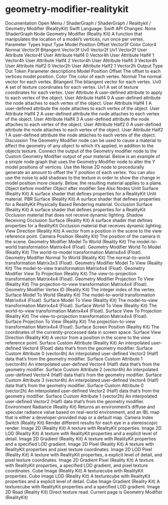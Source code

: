 # geometry-modifier-realitykit
 Documentation 
 Open Menu 
/
 ShaderGraph 
/
ShaderGraph
/
 Realitykit 
/
 Geometry Modifier (RealityKit) 
Swift
Language: 
Swift
 API Changes: 
None
ShaderGraph Node
Geometry Modifier (Reality
Kit)
A function that manipulates the location of a model’s vertices, run once per vertex.
Parameter Types
Input
Type
Model Position Offset
Vector3f
Color
Color4
Normal
Vector3f
Bitangent
Vector3f
Uv0
Vector2f
Uv1
Vector2f
User Attribute
Vector4f
User Attribute Half4 0
Vector4h
User Attribute Half4 1
Vector4h
User Attribute Half4 2
Vector4h
User Attribute Half4 3
Vector4h
User Attribute Half2 0
Vector2h
User Attribute Half2 1
Vector2h
Output
Type
Out
Token
Parameter descriptions
Model Position Offset
The offset to each vertices model position.
Color
The color of each vertex.
Normal
The normal vector for each vertex.
Bitangent
The bitangent vector for each vertex.
Uv0
A set of texture coordinates for each vertex.
Uv1
A set of texture coordinates for each vertex.
User Attribute
A user-defined attribute to apply to each vertex of the object.
User Attribute Half4 0
A user-defined attribute the node attaches to each vertex of the object.
User Attribute Half4 1
A user-defined attribute the node attaches to each vertex of the object.
User Attribute Half4 2
A user-defined attribute the node attaches to each vertex of the object.
User Attribute Half4 3
A user-defined attribute the node attaches to each vertex of the object.
User Attribute Half2 0
A user-defined attribute the node attaches to each vertex of the object.
User Attribute Half2 1
A user-defined attribute the node attaches to each vertex of the object.
Discussion
The Geometry Modifier node can be used to cause a material to affect the geometry of any object to which it’s applied, in addition to the objects texture. Connect the output of the Geometry modifier node to the 
Custom Geometry Modifier
 output of your material. Below is an example of a simple node graph that uses the Geometry Modifier node to alter the 
Y
 model positions of vertices.
Use the Noise 2D node to procedurally generate an amount to offset the 
Y
 position of each vertex. You can also use the noise to add shadows to the texture in order to show the change in model position more clearly. Below, the resulting material applies to a plane.
Object before modifier
Object after modifier
See Also
Nodes
Unlit Surface (Reality
Kit)
A surface shader that defines properties for a RealityKit Unlit material.
PBR Surface (Reality
Kit)
A surface shader that defines properties for a RealityKit Physically Based Rendering material.
Occlusion Surface (Reality
Kit)
A surface shader that defines properties for a RealityKit Occlusion material that does not receive dynamic lighting.
Shadow Receiving Occlusion Surface (Reality
Kit)
A surface shader that defines properties for a RealityKit Occlusion material that receives dynamic lighting.
View Direction (Reality
Kit)
A vector from a position in the scene to the view reference point.
Camera Position (Reality
Kit)
The position of the camera in the scene.
Geometry Modifier Model To World (Reality
Kit)
The model-to-world transformation Matrix4x4 (Float).
Geometry Modifier World To Model (Reality
Kit)
The world-to-model transformation Matrix4x4 (Float).
Geometry Modifier Normal To World (Reality
Kit)
The normal-to-world transformation Matrix3x3 (Float).
Geometry Modifier Model To View (Reality
Kit)
The model-to-view transformation Matrix4x4 (Float).
Geometry Modifier View To Projection (Reality
Kit)
The view-to-projection transformation Matrix4x4 (Float).
Geometry Modifier Projection To View (Reality
Kit)
The projection-to-view transformation Matrix4x4 (Float).
Geometry Modifier Vertex ID (Reality
Kit)
The integer index of the vertex.
Surface Model To World (Reality
Kit)
The model-to-world transformation Matrix4x4 (Float).
Surface Model To View (Reality
Kit)
The model-to-view transformation Matrix4x4 (Float).
Surface World To View (Reality
Kit)
The world-to-view transformation Matrix4x4 (Float).
Surface View To Projection (Reality
Kit)
The view-to-projection transformation Matrix4x4 (Float).
Surface Projection To View (Reality
Kit)
The projection-to-view transformation Matrix4x4 (Float).
Surface Screen Position (Reality
Kit)
The coordinates of the currently-processed data in screen space.
Surface View Direction (Reality
Kit)
A vector from a position in the scene to the view reference point.
Surface Custom Attribute (Reality
Kit)
An interpolated user-defined Vector4 (Float) data that’s from the geometry modifier.
Surface Custom Attribute 0 (vector4h)
An interpolated user-defined Vector2 (Half) data that’s from the geometry modifier.
Surface Custom Attribute 1 (vector4h)
An interpolated user-defined Vector4 (Half) data that’s from the geometry modifier.
Surface Custom Attribute 2 (vector4h)
An interpolated user-defined Vector4 (Half) data that’s from the geometry modifier.
Surface Custom Attribute 3 (vector4h)
An interpolated user-defined Vector4 (Half) data that’s from the geometry modifier.
Surface Custom Attribute 0 (vector2h)
An interpolated user-defined Vector2 (Half) data that’s from the geometry modifier.
Surface Custom Attribute 1 (vector2h)
An interpolated user-defined Vector2 (Half) data that’s from the geometry modifier.
Environment Radiance (Reality
Kit)
Returns an environment’s diffuse and specular radiance value based on real-world environment, and an IBL map that is either a developer-provided map or a default map.
Camera Index Switch (Reality
Kit)
Render different results for each eye in a stereoscopic render.
Image 2D (Reality
Kit)
A texture with RealityKit properties.
Image 2D LOD (Reality
Kit)
A texture with RealityKit properties and a explicit level of detail.
Image 2D Gradient (Reality
Kit)
A texture with RealityKit properties and a specified LOD gradient.
Image 2D Pixel (Reality
Kit)
A texture with RealityKit properties and pixel texture coordinates.
Image 2D LOD Pixel (Reality
Kit)
A texture with RealityKit properties, a explicit level of detail, and pixel texture coordinates.
Image 2D Gradient Pixel (Reality
Kit)
A texture with RealityKit properties, a specified LOD gradient, and pixel texture coordinates.
Cube Image (Reality
Kit)
A texturecube with RealityKit properties.
Cube Image LOD (Reality
Kit)
A texturecube with RealityKit properties and a explicit level of detail.
Cube Image Gradient (Reality
Kit)
A texturecube with RealityKit properties and a specified LOD gradient.
Image 2D Read (Reality
Kit)
Direct texture read.
 Current page is Geometry Modifier (RealityKit) 